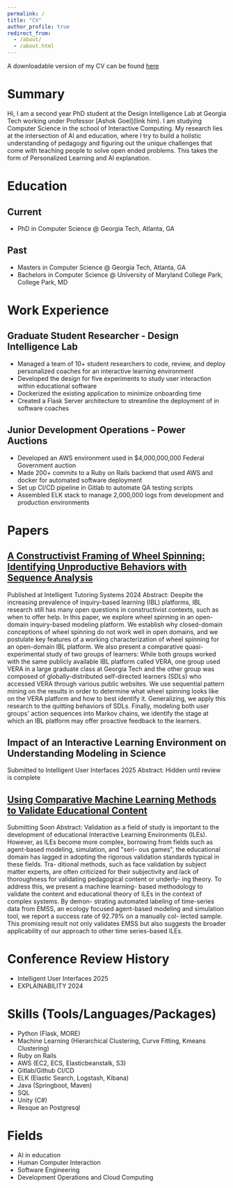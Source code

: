 ```yaml
---
permalink: /
title: "CV"
author_profile: true
redirect_from: 
  - /about/
  - /about.html
---
```


A downloadable version of my CV can be found [here](/files/John_Kos_Resume.pdf)

Summary
========

Hi, I am a second year PhD student at the Design Intelligence Lab at Georgia Tech  working under Professor [Ashok Goel](link him). I am studying Computer Science in the 
school of Interactive Computing. My research lies at the intersection of AI and education, where I try to build a holistic understanding of pedagogy and figuring out the
unique challenges that come with teaching people to solve open ended problems. This takes the form of Personalized Learning and AI explanation.

Education
======

Current
------
- PhD in Computer Science @ Georgia Tech, Atlanta, GA

Past
------
- Masters in Computer Science @ Georgia Tech, Atlanta, GA
- Bachelors in Computer Science @ University of Maryland College Park, College Park, MD

Work Experience
=======

Graduate Student Researcher - Design Intelligence Lab
-------
- Managed a team of 10+ student researchers to code, review, and deploy personalized coaches for an interactive learning environment
- Developed the design for five experiments to study user interaction within educational software
- Dockerized the existing application to minimize onboarding time
- Created a Flask Server architecture to streamline the deployment of in software coaches

Junior Development Operations - Power Auctions
-------
- Developed an AWS environment used in $4,000,000,000 Federal Government auction
- Made 200+ commits to a Ruby on Rails backend that used AWS and docker for automated software deployment
- Set up CI/CD pipeline in Gitlab to automate QA testing scripts
- Assembled ELK stack to manage 2,000,000 logs from development and production environments


Papers
=======

[A Constructivist Framing of Wheel Spinning: Identifying Unproductive Behaviors with Sequence Analysis](https://link.springer.com/chapter/10.1007/978-3-031-63028-6_14)
-------
Published at Intelligent Tutoring Systems 2024
Abstract: Despite the increasing prevalence of inquiry-based learning (IBL) platforms, IBL research still has many open questions in constructivist contexts,
such as when to offer help. In this paper, we explore wheel spinning in an open-domain inquiry-based modeling platform. We establish why closed-domain conceptions
of wheel spinning do not work well in open domains, and we postulate key features of a working characterization of wheel spinning for an open-domain IBL platform. 
We also present a comparative quasi-experimental study of two groups of learners: While both groups worked with the same publicly available IBL platform called VERA, 
one group used VERA in a large graduate class at Georgia Tech and the other group was composed of globally-distributed self-directed learners (SDLs) who accessed VERA 
through various public websites. We use sequential pattern mining on the results in order to determine what wheel spinning looks like on the VERA platform and how to best 
identify it. Generalizing, we apply this research to the quitting behaviors of SDLs. Finally, modeling both user groups' action sequences into Markov chains, we identify
the stage at which an IBL platform may offer proactive feedback to the learners.


Impact of an Interactive Learning Environment on Understanding Modeling in Science
-------
Submitted to Intelligent User Interfaces 2025
Abstract: Hidden until review is complete

[Using Comparative Machine Learning Methods to Validate Educational Content](/files/Kos_comparative.pdf)
-------
Submitting Soon
Abstract: Validation as a field of study is important to the development
of educational Interactive Learning Environments (ILEs).
However, as ILEs become more complex, borrowing from
fields such as agent-based modeling, simulation, and "seri-
ous games", the educational domain has lagged in adopting
the rigorous validation standards typical in these fields. Tra-
ditional methods, such as face validation by subject matter
experts, are often criticized for their subjectivity and lack of
thoroughness for validating pedagogical content or underly-
ing theory. To address this, we present a machine learning-
based methodology to validate the content and educational
theory of ILEs in the context of complex systems. By demon-
strating automated labeling of time-series data from EMSS,
an ecology focused agent-based modeling and simulation
tool, we report a success rate of 92.79% on a manually col-
lected sample. This promising result not only validates EMSS
but also suggests the broader applicability of our approach to
other time series-based ILEs.


Conference Review History
=========
- Intelligent User Interfaces 2025
- EXPLAINABILITY 2024

Skills (Tools/Languages/Packages)
=======
- Python (Flask, MORE)
- Machine Learning (Hierarchical Clustering, Curve Fitting, Kmeans Clustering)
- Ruby on Rails
- AWS (EC2, ECS, Elasticbeanstalk, S3)
- Gitlab/Github CI/CD
- ELK (Elastic Search, Logstash, Kibana)
- Java (Springboot, Maven)
- SQL
- Unity (C#)
- Resque an Postgresql

Fields
=======
- AI in education
- Human Computer Interaction
- Software Engineering
- Development Operations and Cloud Computing
